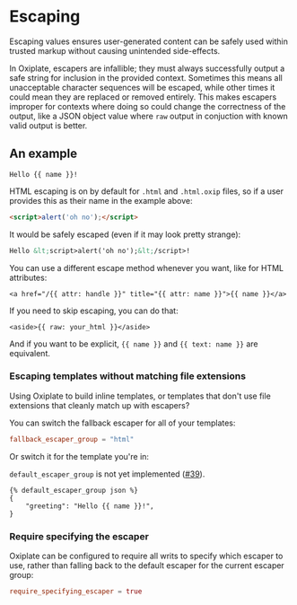 # Escaping

Escaping values ensures user-generated content
can be safely used within trusted markup
without causing unintended side-effects.

In Oxiplate,
escapers are infallible;
they must always successfully output a safe string
for inclusion in the provided context.
Sometimes this means all unacceptable character sequences will be escaped,
while other times it could mean they are replaced or removed entirely.
This makes escapers improper for contexts
where doing so could change the correctness of the output,
like a JSON object value
where `raw` output in conjuction with known valid output is better.

## An example

```html.oxip
Hello {{ name }}!
```

HTML escaping is on by default for `.html` and `.html.oxip` files,
so if a user provides this as their name in the example above:

```html
<script>alert('oh no');</script>
```

It would be safely escaped (even if it may look pretty strange):

```html
Hello &lt;script>alert('oh no');&lt;/script>!
```

You can use a different escape method whenever you want, like for HTML attributes:

```html.oxip
<a href="/{{ attr: handle }}" title="{{ attr: name }}">{{ name }}</a>
```

If you need to skip escaping, you can do that:

```html.oxip
<aside>{{ raw: your_html }}</aside>
```

And if you want to be explicit, `{{ name }}` and `{{ text: name }}` are equivalent.

### Escaping templates without matching file extensions

Using Oxiplate to build inline templates,
or templates that don't use file extensions that cleanly match up with escapers?

You can switch the fallback escaper for all of your templates:

```toml:/oxiplate.toml
fallback_escaper_group = "html"
```

Or switch it for the template you're in:

<div class="warning">

`default_escaper_group` is not yet implemented ([#39](https://github.com/0b10011/oxiplate/issues/39)).

</div>

```json.oxip
{% default_escaper_group json %}
{
    "greeting": "Hello {{ name }}!",
}
```

### Require specifying the escaper

Oxiplate can be configured to require all writs to specify which escaper to use,
rather than falling back to the default escaper for the current escaper group:

```toml:/oxiplate.toml
require_specifying_escaper = true
```
